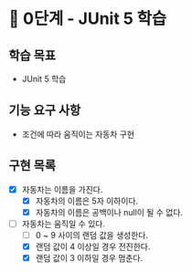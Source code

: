 # 🚀 0단계 - JUnit 5 학습

## 학습 목표
- JUnit 5 학습

## 기능 요구 사항
- 조건에 따라 움직이는 자동차 구현

## 구현 목록
- [x] 자동차는 이름을 가진다.
  - [x] 자동차의 이름은 5자 이하이다.
  - [x] 자동차의 이름은 공백이나 null이 될 수 없다.
- [ ] 자동차는 움직일 수 있다.
  - [ ] 0 ~ 9 사이의 랜덤 값을 생성한다.
  - [x] 랜덤 값이 4 이상일 경우 전진한다.
  - [x] 랜덤 값이 3 이하일 경우 멈춘다.
